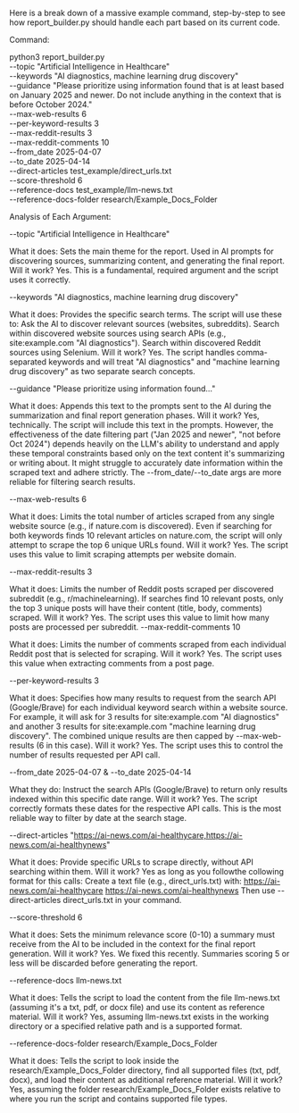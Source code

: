 
Here is a break down of a massive example command, step-by-step to see how report_builder.py should handle each part based on its current code.

Command:

python3 report_builder.py \
--topic "Artificial Intelligence in Healthcare" \
--keywords "AI diagnostics, machine learning drug discovery" \
--guidance "Please prioritize using information found that is at least based on January 2025 and newer. Do not include anything in the context that is before October 2024." \
--max-web-results 6 \
--per-keyword-results 3 \
--max-reddit-results 3 \
--max-reddit-comments 10 \
--from_date 2025-04-07 \
--to_date 2025-04-14 \
--direct-articles test_example/direct_urls.txt \
--score-threshold 6 \
--reference-docs test_example/llm-news.txt \
--reference-docs-folder research/Example_Docs_Folder

Analysis of Each Argument:

--topic "Artificial Intelligence in Healthcare"

What it does: Sets the main theme for the report. Used in AI prompts for discovering sources, summarizing content, and generating the final report.
Will it work? Yes. This is a fundamental, required argument and the script uses it correctly.


--keywords "AI diagnostics, machine learning drug discovery"

What it does: Provides the specific search terms. The script will use these to:
Ask the AI to discover relevant sources (websites, subreddits).
Search within discovered website sources using search APIs (e.g., site:example.com "AI diagnostics").
Search within discovered Reddit sources using Selenium.
Will it work? Yes. The script handles comma-separated keywords and will treat "AI diagnostics" and "machine learning drug discovery" as two separate search concepts.


--guidance "Please prioritize using information found..."

What it does: Appends this text to the prompts sent to the AI during the summarization and final report generation phases.
Will it work? Yes, technically. The script will include this text in the prompts. However, the effectiveness of the date filtering part ("Jan 2025 and newer", "not before Oct 2024") depends heavily on the LLM's ability to understand and apply these temporal constraints based only on the text content it's summarizing or writing about. It might struggle to accurately date information within the scraped text and adhere strictly. The --from_date/--to_date args are more reliable for filtering search results.


--max-web-results 6

What it does: Limits the total number of articles scraped from any single website source (e.g., if nature.com is discovered). Even if searching for both keywords finds 10 relevant articles on nature.com, the script will only attempt to scrape the top 6 unique URLs found.
Will it work? Yes. The script uses this value to limit scraping attempts per website domain.


--max-reddit-results 3

What it does: Limits the number of Reddit posts scraped per discovered subreddit (e.g., r/machinelearning). If searches find 10 relevant posts, only the top 3 unique posts will have their content (title, body, comments) scraped.
Will it work? Yes. The script uses this value to limit how many posts are processed per subreddit.
--max-reddit-comments 10

What it does: Limits the number of comments scraped from each individual Reddit post that is selected for scraping.
Will it work? Yes. The script uses this value when extracting comments from a post page.


--per-keyword-results 3

What it does: Specifies how many results to request from the search API (Google/Brave) for each individual keyword search within a website source. For example, it will ask for 3 results for site:example.com "AI diagnostics" and another 3 results for site:example.com "machine learning drug discovery". The combined unique results are then capped by --max-web-results (6 in this case).
Will it work? Yes. The script uses this to control the number of results requested per API call.


--from_date 2025-04-07 & --to_date 2025-04-14

What they do: Instruct the search APIs (Google/Brave) to return only results indexed within this specific date range.
Will it work? Yes. The script correctly formats these dates for the respective API calls. This is the most reliable way to filter by date at the search stage.


--direct-articles "https://ai-news.com/ai-healthycare,https://ai-news.com/ai-healthynews"

What it does: Provide specific URLs to scrape directly, without API searching within them.
Will it work? Yes as long as you followthe collowing format for this calls:
Create a text file (e.g., direct_urls.txt) with:
https://ai-news.com/ai-healthycare
https://ai-news.com/ai-healthynews
Then use --direct-articles direct_urls.txt in your command.


--score-threshold 6

What it does: Sets the minimum relevance score (0-10) a summary must receive from the AI to be included in the context for the final report generation.
Will it work? Yes. We fixed this recently. Summaries scoring 5 or less will be discarded before generating the report.


--reference-docs llm-news.txt

What it does: Tells the script to load the content from the file llm-news.txt (assuming it's a txt, pdf, or docx file) and use its content as reference material.
Will it work? Yes, assuming llm-news.txt exists in the working directory or a specified relative path and is a supported format.


--reference-docs-folder research/Example_Docs_Folder

What it does: Tells the script to look inside the research/Example_Docs_Folder directory, find all supported files (txt, pdf, docx), and load their content as additional reference material.
Will it work? Yes, assuming the folder research/Example_Docs_Folder exists relative to where you run the script and contains supported file types.
